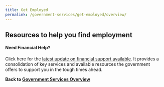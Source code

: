 ```yaml
---
title: Get Employed
permalink: /government-services/get-employed/overview/
---
```


## Resources to help you find employment


#### Need Financial Help?
Click here for the <a href="https://articles.life.gov.sg/financial-support-workers-self-employed/" target="_blank">latest update on financial support available</a>. It provides a consolidation of key services and available resources the government offers to support you in the tough times ahead.


**Back to [Government Services Overview](/government-services/overview/)**
